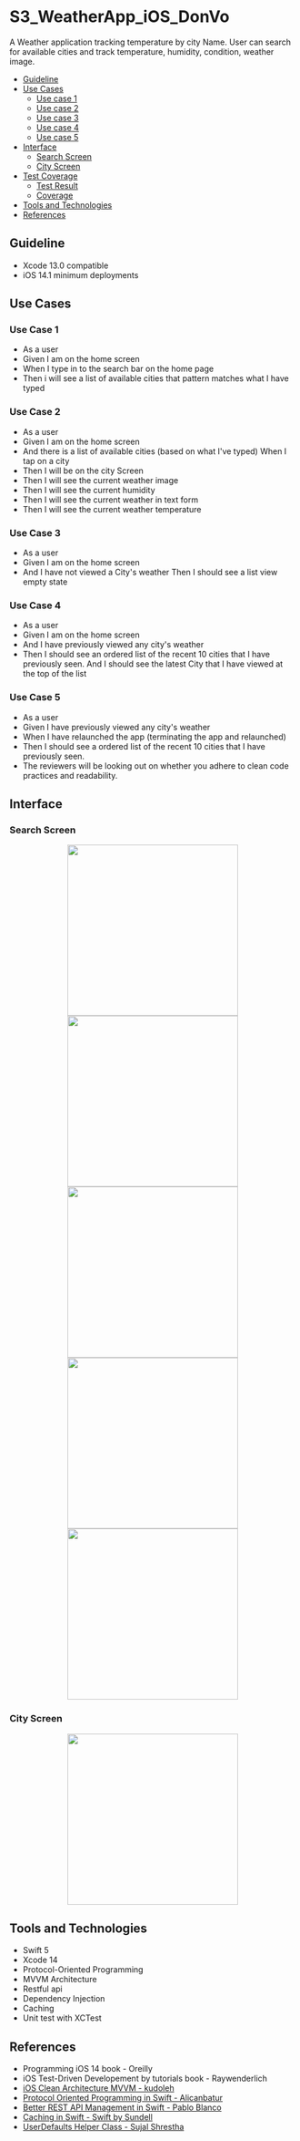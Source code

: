 # S3_WeatherApp_iOS_DonVo

A Weather application tracking temperature by city Name. User can search for available cities and track temperature, humidity, condition, weather image.

- [Guideline](#guidelines)
- [Use Cases](#usecases)
  * [Use case 1](#usecase1)
  * [Use case 2](#usecase2)
  * [Use case 3](#usecase3)
  * [Use case 4](#usecase4)
  * [Use case 5](#usecase5)
- [Interface](#interface)
  * [Search Screen](#searchscreen)
  * [City Screen](#cityscreen)
- [Test Coverage](#testcoverage)
  * [Test Result](#testresult)
  * [Coverage](#coverage)
- [Tools and Technologies](#toolsandtechnologies)
- [References](#references)

## Guideline
- Xcode 13.0 compatible
- iOS 14.1 minimum deployments

## Use Cases
### Use Case 1
- As a user
- Given I am on the home screen
- When I type in to the search bar on the home page
- Then i will see a list of available cities that pattern matches what I have typed

### Use Case 2
- As a user
- Given I am on the home screen
- And there is a list of available cities (based on what I've typed) When I tap on a city
- Then I will be on the city Screen
- Then I will see the current weather image
- Then I will see the current humidity
- Then I will see the current weather in text form
- Then I will see the current weather temperature

### Use Case 3
- As a user
- Given I am on the home screen
- And I have not viewed a City's weather Then I should see a list view empty state

### Use Case 4
- As a user
- Given I am on the home screen
- And I have previously viewed any city's weather
- Then I should see an ordered list of the recent 10 cities that I have previously seen. And I should see the latest City that I have viewed at the top of the list

### Use Case 5
- As a user
- Given I have previously viewed any city's weather
- When I have relaunched the app (terminating the app and relaunched)
- Then I should see a ordered list of the recent 10 cities that I have previously seen.
- The reviewers will be looking out on whether you adhere to clean code practices and readability.

## Interface
### Search Screen
<p align="center">
 <img src="https://user-images.githubusercontent.com/43954674/210293886-6d04d388-c7bd-404e-8edc-f6e2a47f06f7.png" width="300">
 <img src="https://user-images.githubusercontent.com/43954674/210293871-41b76a12-73bd-473c-8ff2-e7397008042f.png" width="300">
 <img src="https://user-images.githubusercontent.com/43954674/210293909-3d01fb8e-47cf-4cbd-9e31-3195a0ec6c8b.png" width="300">
 <img src="https://user-images.githubusercontent.com/43954674/210293924-9189b3aa-3070-4d8d-8fa1-708e7655b746.png" width="300">
 <img src="https://user-images.githubusercontent.com/43954674/210293894-ab21ba7b-e3ab-4e62-8bec-f2b573ce6a3a.png" width="300">
</p>

### City Screen
<p align="center">
 <img src="https://user-images.githubusercontent.com/43954674/210294120-5f9635db-0bfe-4579-9f39-a8ec4a29f3b3.png" width="300">
</p>

## Tools and Technologies
- Swift 5
- Xcode 14
- Protocol-Oriented Programming
- MVVM Architecture
- Restful api
- Dependency Injection
- Caching
- Unit test with XCTest

## References
- Programming iOS 14 book - Oreilly
- iOS Test-Driven Developement by tutorials book - Raywenderlich
- [iOS Clean Architecture MVVM - kudoleh](https://github.com/kudoleh/iOS-Clean-Architecture-MVVM)
- [Protocol Oriented Programming in Swift - Alicanbatur](https://medium.com/nsistanbul/protocol-oriented-programming-in-swift-ad4a647daae2)
- [Better REST API Management in Swift - Pablo Blanco](https://medium.com/swlh/better-api-management-in-swift-c2c1ad6354be)
- [Caching in Swift - Swift by Sundell](https://www.swiftbysundell.com/articles/caching-in-swift/)
- [UserDefaults Helper Class - Sujal Shrestha](https://suj9763.medium.com/userdefaults-helper-class-an-easy-way-to-use-userdefaults-334d8da30073)

